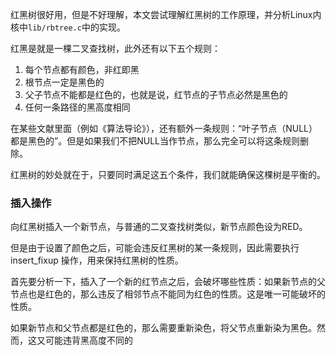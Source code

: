 红黑树很好用，但是不好理解，本文尝试理解红黑树的工作原理，并分析Linux内核中`lib/rbtree.c`中的实现。

红黑是就是一棵二叉查找树，此外还有以下五个规则：

1. 每个节点都有颜色，非红即黑
2. 根节点一定是黑色的
3. 父子节点不能都是红色的，也就是说，红节点的子节点必然是黑色的
4. 任何一条路径的黑高度相同

在某些文献里面（例如《算法导论》），还有额外一条规则：“叶子节点（NULL）都是黑色的”。但是如果我们不把NULL当作节点，那么完全可以将这条规则删除。

红黑树的妙处就在于，只要同时满足这五个条件，我们就能确保这棵树是平衡的。

### 插入操作

向红黑树插入一个新节点，与普通的二叉查找树类似，新节点颜色设为RED。

但是由于设置了颜色之后，可能会违反红黑树的某一条规则，因此需要执行 insert_fixup 操作，用来保持红黑树的性质。

首先要分析一下，插入了一个新的红节点之后，会破坏哪些性质：如果新节点的父节点也是红色的，那么违反了相邻节点不能同为红色的性质。这是唯一可能破坏的性质。

如果新节点和父节点都是红色的，那么需要重新染色，将父节点重新染为黑色。然而，这又可能违背黑高度不同的